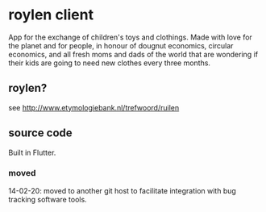 # roylen client

App for the exchange of children's toys and clothings. Made with love for the planet and for people, in honour of dougnut economics, circular economics, and all fresh moms and dads of the world that are wondering if their kids are going to need new clothes every three months.

## roylen?

see http://www.etymologiebank.nl/trefwoord/ruilen

## source code

Built in Flutter.

### moved

14-02-20: moved to another git host to facilitate integration with bug tracking software tools.
